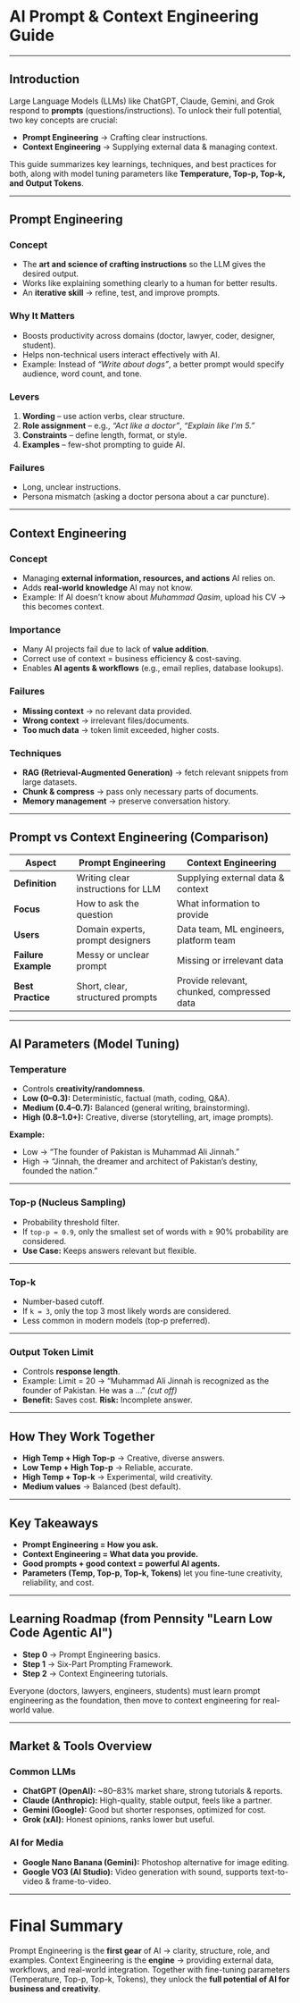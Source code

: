 # AI Prompt & Context Engineering Guide

---

## Introduction

Large Language Models (LLMs) like ChatGPT, Claude, Gemini, and Grok respond to **prompts** (questions/instructions). To unlock their full potential, two key concepts are crucial:

- **Prompt Engineering** → Crafting clear instructions.
- **Context Engineering** → Supplying external data & managing context.

This guide summarizes key learnings, techniques, and best practices for both, along with model tuning parameters like **Temperature, Top-p, Top-k, and Output Tokens**.

---

## Prompt Engineering

### Concept

- The **art and science of crafting instructions** so the LLM gives the desired output.
- Works like explaining something clearly to a human for better results.
- An **iterative skill** → refine, test, and improve prompts.

### Why It Matters

- Boosts productivity across domains (doctor, lawyer, coder, designer, student).
- Helps non-technical users interact effectively with AI.
- Example: Instead of _“Write about dogs”_, a better prompt would specify audience, word count, and tone.

### Levers

1. **Wording** – use action verbs, clear structure.
2. **Role assignment** – e.g., _“Act like a doctor”_, _“Explain like I’m 5.”_
3. **Constraints** – define length, format, or style.
4. **Examples** – few-shot prompting to guide AI.

### Failures

- Long, unclear instructions.
- Persona mismatch (asking a doctor persona about a car puncture).

---

## Context Engineering

### Concept

- Managing **external information, resources, and actions** AI relies on.
- Adds **real-world knowledge** AI may not know.
- Example: If AI doesn’t know about _Muhammad Qasim_, upload his CV → this becomes context.

### Importance

- Many AI projects fail due to lack of **value addition**.
- Correct use of context = business efficiency & cost-saving.
- Enables **AI agents & workflows** (e.g., email replies, database lookups).

### Failures

- **Missing context** → no relevant data provided.
- **Wrong context** → irrelevant files/documents.
- **Too much data** → token limit exceeded, higher costs.

### Techniques

- **RAG (Retrieval-Augmented Generation)** → fetch relevant snippets from large datasets.
- **Chunk & compress** → pass only necessary parts of documents.
- **Memory management** → preserve conversation history.

---

## Prompt vs Context Engineering (Comparison)

| Aspect              | Prompt Engineering                 | Context Engineering                        |
| ------------------- | ---------------------------------- | ------------------------------------------ |
| **Definition**      | Writing clear instructions for LLM | Supplying external data & context          |
| **Focus**           | How to ask the question            | What information to provide                |
| **Users**           | Domain experts, prompt designers   | Data team, ML engineers, platform team     |
| **Failure Example** | Messy or unclear prompt            | Missing or irrelevant data                 |
| **Best Practice**   | Short, clear, structured prompts   | Provide relevant, chunked, compressed data |

---

## AI Parameters (Model Tuning)

### Temperature

- Controls **creativity/randomness**.
- **Low (0–0.3):** Deterministic, factual (math, coding, Q\&A).
- **Medium (0.4–0.7):** Balanced (general writing, brainstorming).
- **High (0.8–1.0+):** Creative, diverse (storytelling, art, image prompts).

**Example:**

- Low → “The founder of Pakistan is Muhammad Ali Jinnah.”
- High → “Jinnah, the dreamer and architect of Pakistan’s destiny, founded the nation.”

---

### Top-p (Nucleus Sampling)

- Probability threshold filter.
- If `top-p = 0.9`, only the smallest set of words with ≥ 90% probability are considered.
- **Use Case:** Keeps answers relevant but flexible.

---

### Top-k

- Number-based cutoff.
- If `k = 3`, only the top 3 most likely words are considered.
- Less common in modern models (top-p preferred).

---

### Output Token Limit

- Controls **response length**.
- Example: Limit = 20 → “Muhammad Ali Jinnah is recognized as the founder of Pakistan. He was a …” _(cut off)_
- **Benefit:** Saves cost. **Risk:** Incomplete answer.

---

## How They Work Together

- **High Temp + High Top-p** → Creative, diverse answers.
- **Low Temp + High Top-p** → Reliable, accurate.
- **High Temp + Top-k** → Experimental, wild creativity.
- **Medium values** → Balanced (best default).

---

## Key Takeaways

- **Prompt Engineering = How you ask.**
- **Context Engineering = What data you provide.**
- **Good prompts + good context = powerful AI agents.**
- **Parameters (Temp, Top-p, Top-k, Tokens)** let you fine-tune creativity, reliability, and cost.

---

## Learning Roadmap (from Pennsity "Learn Low Code Agentic AI")

- **Step 0** → Prompt Engineering basics.
- **Step 1** → Six-Part Prompting Framework.
- **Step 2** → Context Engineering tutorials.

Everyone (doctors, lawyers, engineers, students) must learn prompt engineering as the foundation, then move to context engineering for real-world value.

---

## Market & Tools Overview

### Common LLMs

- **ChatGPT (OpenAI):** \~80–83% market share, strong tutorials & reports.
- **Claude (Anthropic):** High-quality, stable output, feels like a partner.
- **Gemini (Google):** Good but shorter responses, optimized for cost.
- **Grok (xAI):** Honest opinions, ranks lower but useful.

### AI for Media

- **Google Nano Banana (Gemini):** Photoshop alternative for image editing.
- **Google VO3 (AI Studio):** Video generation with sound, supports text-to-video & frame-to-video.

---

# Final Summary

Prompt Engineering is the **first gear** of AI → clarity, structure, role, and examples.
Context Engineering is the **engine** → providing external data, workflows, and real-world integration.
Together with fine-tuning parameters (Temperature, Top-p, Top-k, Tokens), they unlock the **full potential of AI for business and creativity**.

